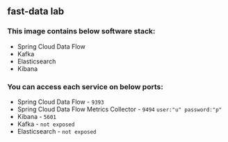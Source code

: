 ## fast-data lab 
### This image contains below software stack:
- Spring Cloud Data Flow
- Kafka
- Elasticsearch
- Kibana

### You can access each service on below ports:
- Spring Cloud Data Flow - ```9393```
- Spring Cloud Data Flow Metrics Collector - ```9494``` ```user:"u" password:"p"```
- Kibana - ```5601```
- Kafka - ```not exposed```
- Elasticsearch - ```not exposed```